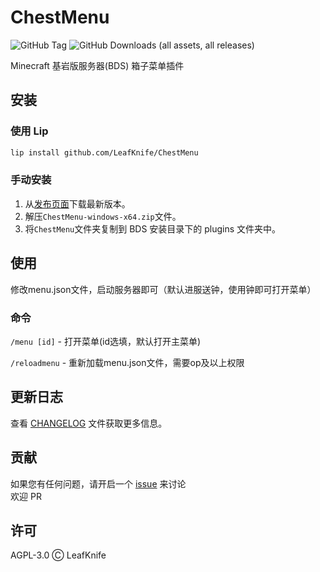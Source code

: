 # ChestMenu

![GitHub Tag](https://img.shields.io/github/v/tag/LeafKnife/ChestMenu?include_prereleases&style=for-the-badge)
![GitHub Downloads (all assets, all releases)](https://img.shields.io/github/downloads/LeafKnife/ChestMenu/total?style=for-the-badge)

Minecraft 基岩版服务器(BDS) 箱子菜单插件

## 安装

### 使用 Lip

```sh
lip install github.com/LeafKnife/ChestMenu
```

### 手动安装

1. 从[发布页面](https://github.com/LeafKnife/ChestMenu/releases)下载最新版本。
2. 解压`ChestMenu-windows-x64.zip`文件。
3. 将`ChestMenu`文件夹复制到 BDS 安装目录下的 plugins 文件夹中。

## 使用

修改menu.json文件，启动服务器即可（默认进服送钟，使用钟即可打开菜单）

### 命令

`/menu [id]` - 打开菜单(id选填，默认打开主菜单)

`/reloadmenu` - 重新加载menu.json文件，需要op及以上权限

## 更新日志

查看 [CHANGELOG](CHANGELOG.md) 文件获取更多信息。

## 贡献

如果您有任何问题，请开启一个 [issue](https://github.com/LeafKnife/ChestMenu/issues) 来讨论  
欢迎 PR

## 许可

AGPL-3.0 Ⓒ LeafKnife
